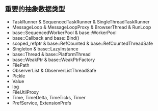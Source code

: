 ## 重要的抽象数据类型

- TaskRunner & SequencedTaskRunner & SingleThreadTaskRunner
- MessageLoop & MessageLoopProxy & BrowserThread & RunLoop
- base::SequencedWorkerPool & base::WorkerPool
- base::Callback and base::Bind()
- scoped_refptr<T> & base::RefCounted & base::RefCountedThreadSafe
- Singleton & base::LazyInstance
- base::Thread & base::PlatformThread
- base::WeakPtr & base::WeakPtrFactory
- FilePath
- ObserverList & ObserverListThreadSafe
- Pickle
- Value
- log
- FileUtilProxy
- Time, TimeDelta, TimeTicks, Timer
- PrefService, ExtensionPrefs
